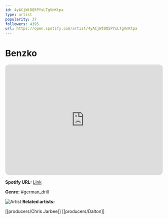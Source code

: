 ```yaml
---
id: 4yACjWtDQ5PYsLTgVnKtpa
type: artist
popularity: 37
followers: 4395
url: https://open.spotify.com/artist/4yACjWtDQ5PYsLTgVnKtpa
---
```

# Benzko

<iframe style="border-radius:12px" src="https://open.spotify.com/embed/artist/4yACjWtDQ5PYsLTgVnKtpa" width="100%" height="352" frameBorder="0" allowfullscreen="" allow="autoplay; clipboard-write; encrypted-media; fullscreen; picture-in-picture" loading="lazy"></iframe>

**Spotify URL:** [Link](https://open.spotify.com/artist/4yACjWtDQ5PYsLTgVnKtpa)

**Genre:**  #german_drill

![Artist](https://i.scdn.co/image/ab6761610000e5eb19424ba3689339947ab9e940)
**Related artists:**

[[producers/Chris Jarbee]]
[[producers/Dalton]]
